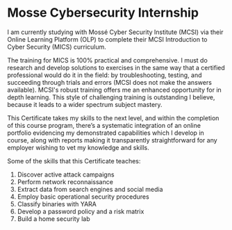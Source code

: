 # Mosse Cybersecurity Internship

I am currently studying with Mossé Cyber Security Institute (MCSI) via their Online Learning Platform (OLP) to complete their MCSI Introduction to Cyber Security (MICS) curriculum.

The training for MICS is 100% practical and comprehensive. I must do research and develop solutions to exercises in the same way that a certified professional would do it in the field: by troubleshooting, testing, and succeeding through trials and errors (MCSI does not make the answers available). MCSI's robust training offers me an enhanced opportunity for in depth learning. This style of challenging training is outstanding I believe, because it leads to a wider spectrum subject mastery.

This Certificate takes my skills to the next level, and within the completion of this course program, there’s a systematic integration of an online portfolio evidencing my demonstrated capabilities which I develop in course, along with reports making it transparently straightforward for any employer wishing to vet my knowledge and skills.

Some of the skills that this Certificate teaches:

1. Discover active attack campaigns
2. Perform network reconnaissance
3. Extract data from search engines and social media
4. Employ basic operational security procedures
5. Classify binaries with YARA
6. Develop a password policy and a risk matrix
7. Build a home security lab
